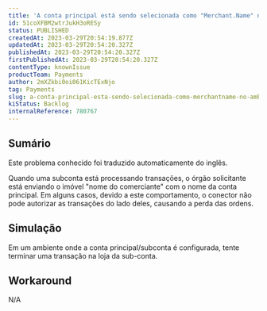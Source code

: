 ```yaml
---
title: 'A conta principal está sendo selecionada como "Merchant.Name" no ambiente da sub-conta'
id: 51coXFBM2wtrJukH3oRESy
status: PUBLISHED
createdAt: 2023-03-29T20:54:19.877Z
updatedAt: 2023-03-29T20:54:20.327Z
publishedAt: 2023-03-29T20:54:20.327Z
firstPublishedAt: 2023-03-29T20:54:20.327Z
contentType: knownIssue
productTeam: Payments
author: 2mXZkbi0oi061KicTExNjo
tag: Payments
slug: a-conta-principal-esta-sendo-selecionada-como-merchantname-no-ambiente-da-subconta
kiStatus: Backlog
internalReference: 780767
---
```


## Sumário

<div class="alert alert-info">
  <p>Este problema conhecido foi traduzido automaticamente do inglês.</p>
</div>


Quando uma subconta está processando transações, o órgão solicitante está enviando o imóvel "nome do comerciante" com o nome da conta principal. Em alguns casos, devido a este comportamento, o conector não pode autorizar as transações do lado deles, causando a perda das ordens.


##

## Simulação


Em um ambiente onde a conta principal/subconta é configurada, tente terminar uma transação na loja da sub-conta.


##

## Workaround


N/A

